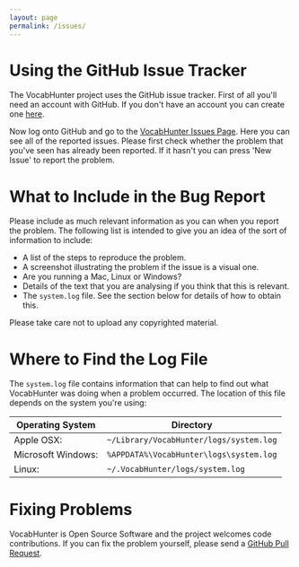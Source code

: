 ```yaml
---
layout: page
permalink: /issues/
---
```

# Using the GitHub Issue Tracker

The VocabHunter project uses the GitHub issue tracker.  First of all you'll need an account with GitHub.  If you don't have an account you can create one [here](https://github.com/join).

Now log onto GitHub and go to the [VocabHunter Issues Page](https://github.com/VocabHunter/VocabHunter/issues).  Here you can see all of the reported issues.  Please first check whether the problem that you've seen has already been reported.  If it hasn't you can press 'New Issue' to report the problem.

# What to Include in the Bug Report

Please include as much relevant information as you can when you report the problem.  The following list is intended to give you an idea of the sort of information to include:

* A list of the steps to reproduce the problem.
* A screenshot illustrating the problem if the issue is a visual one.
* Are you running a Mac, Linux or Windows?
* Details of the text that you are analysing if you think that this is relevant.
* The ``system.log`` file.  See the section below for details of how to obtain this.

Please take care not to upload any copyrighted material.

# Where to Find the Log File

The `system.log` file contains information that can help to find out what VocabHunter was doing when a problem occurred.  The location of this file depends on the system you're using:

| Operating System   | Directory                                 |
|--------------------|-------------------------------------------|
| Apple OSX:         | ``~/Library/VocabHunter/logs/system.log`` |
| Microsoft Windows: | ``%APPDATA%\VocabHunter\logs\system.log`` |
| Linux:             | ``~/.VocabHunter/logs/system.log``        |

# Fixing Problems

VocabHunter is Open Source Software and the project welcomes code contributions.  If you can fix the problem yourself, please send a [GitHub Pull Request](https://help.github.com/articles/using-pull-requests/).